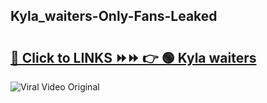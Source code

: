 
 ## Kyla_waiters-Only-Fans-Leaked

# <h2><a href="https://clipsfans.com/Kyla_waiters&ref=git">🔗 Click to LINKS ⏩⏩ 👉 🟢 Kyla waiters </a></h2>

<a href="https://clipsfans.com/Kyla_waiters&ref=git" rel="nofollow" data-target="animated-image.originalLink"><img src="https://i.ibb.co.com/xMMVF88/686577567.gif" alt="Viral Video Original" style="max-width: 100%; display: inline-block;" data-target="animated-image.originalImage"></a>
